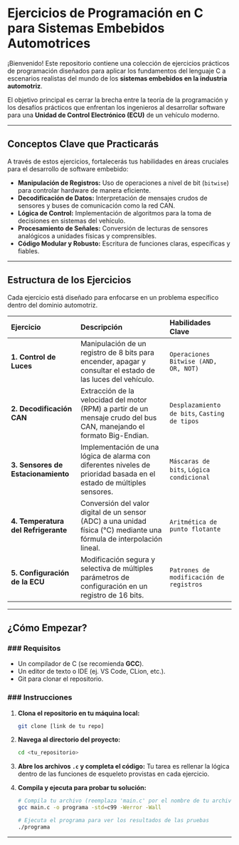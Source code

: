 # Ejercicios de Programación en C para Sistemas Embebidos Automotrices

¡Bienvenido! Este repositorio contiene una colección de ejercicios prácticos de programación diseñados para aplicar los fundamentos del lenguaje C a escenarios realistas del mundo de los **sistemas embebidos en la industria automotriz**.

El objetivo principal es cerrar la brecha entre la teoría de la programación y los desafíos prácticos que enfrentan los ingenieros al desarrollar software para una **Unidad de Control Electrónico (ECU)** de un vehículo moderno.

---

## Conceptos Clave que Practicarás

A través de estos ejercicios, fortalecerás tus habilidades en áreas cruciales para el desarrollo de software embebido:

* **Manipulación de Registros:** Uso de operaciones a nivel de bit (`bitwise`) para controlar hardware de manera eficiente.
* **Decodificación de Datos:** Interpretación de mensajes crudos de sensores y buses de comunicación como la red CAN.
* **Lógica de Control:** Implementación de algoritmos para la toma de decisiones en sistemas del vehículo.
* **Procesamiento de Señales:** Conversión de lecturas de sensores analógicos a unidades físicas y comprensibles.
* **Código Modular y Robusto:** Escritura de funciones claras, específicas y fiables.

---

## Estructura de los Ejercicios

Cada ejercicio está diseñado para enfocarse en un problema específico dentro del dominio automotriz.

| Ejercicio                    | Descripción                                                                                                       | Habilidades Clave                          |
| :--------------------------- | :---------------------------------------------------------------------------------------------------------------- | :----------------------------------------- |
| **1. Control de Luces** | Manipulación de un registro de 8 bits para encender, apagar y consultar el estado de las luces del vehículo.       | `Operaciones Bitwise (AND, OR, NOT)`       |
| **2. Decodificación CAN** | Extracción de la velocidad del motor (RPM) a partir de un mensaje crudo del bus CAN, manejando el formato Big-Endian. | `Desplazamiento de bits`, `Casting de tipos` |
| **3. Sensores de Estacionamiento** | Implementación de una lógica de alarma con diferentes niveles de prioridad basada en el estado de múltiples sensores. | `Máscaras de bits`, `Lógica condicional`    |
| **4. Temperatura del Refrigerante** | Conversión del valor digital de un sensor (ADC) a una unidad física (°C) mediante una fórmula de interpolación lineal. | `Aritmética de punto flotante`             |
| **5. Configuración de la ECU** | Modificación segura y selectiva de múltiples parámetros de configuración en un registro de 16 bits.               | `Patrones de modificación de registros`    |

---

## ¿Cómo Empezar?

### ### Requisitos
* Un compilador de C (se recomienda **GCC**).
* Un editor de texto o IDE (ej. VS Code, CLion, etc.).
* Git para clonar el repositorio.

### ### Instrucciones
1.  **Clona el repositorio en tu máquina local:**
    ```bash
    git clone [link de tu repo]
    ```

2.  **Navega al directorio del proyecto:**
    ```bash
    cd <tu_repositorio>
    ```

3.  **Abre los archivos `.c` y completa el código:**
    Tu tarea es rellenar la lógica dentro de las funciones de esqueleto provistas en cada ejercicio.

4.  **Compila y ejecuta para probar tu solución:**
    ```bash
    # Compila tu archivo (reemplaza 'main.c' por el nombre de tu archivo)
    gcc main.c -o programa -std=c99 -Werror -Wall

    # Ejecuta el programa para ver los resultados de las pruebas
    ./programa
    ```

---
